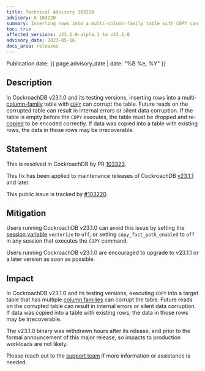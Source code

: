 ```yaml
---
title: Technical Advisory 103220
advisory: A-103220
summary: Inserting rows into a multi-column-family table with COPY can corrupt the table, making future reads fail with internal errors.
toc: true
affected_versions: v23.1.0-alpha.1 to v23.1.0
advisory_date: 2023-05-16
docs_area: releases
---
```

Publication date: {{ page.advisory_date | date: "%B %e, %Y" }}

## Description

In CockroachDB v23.1.0 and its testing versions, inserting rows into a multi-[column-family](https://www.cockroachlabs.com/docs/v23.1/column-families) table with [`COPY`](https://www.cockroachlabs.com/docs/v23.1/copy-from) can corrupt the table. Future reads on the corrupted table can result in internal errors or silent data corruption. If the table is empty before the `COPY` executes, the table must be dropped and re-[copied](https://www.cockroachlabs.com/docs/v23.1/copy-from) to be encoded correctly. If data was copied into a table with existing rows, the data in those rows may be irrecoverable.

## Statement

This is resolved in CockroachDB by PR [103323](https://github.com/cockroachdb/cockroach/pull/103323).

This fix has been applied to maintenance releases of CockroachDB [v23.1.1](https://www.cockroachlabs.com/docs/releases/v23.1#v23-1-1) and later.

This public issue is tracked by [#103220](https://github.com/cockroachdb/cockroach/issues/103220).

## Mitigation

Users running CockroachDB v23.1.0 can avoid this issue by setting the [session variable](https://www.cockroachlabs.com/docs/v23.1/set-vars) `vectorize` to `off`, or setting `copy_fast_path_enabled` to `off` in any session that executes the `COPY` command.

Users running CockroachDB v23.1.0 are encouraged to upgrade to v23.1.1 or a later version as soon as possible.

## Impact

In CockroachDB v23.1.0 and its testing versions, executing `COPY` into a target table that has multiple [column families](https://www.cockroachlabs.com/docs/v23.1/column-families) can corrupt the table. Future reads on the corrupted table can result in internal errors or silent data corruption. If data was copied into a table with existing rows, the data in those rows may be irrecoverable.

The v23.1.0 binary was withdrawn hours after its release, and prior to the formal announcement of this major release, so impacts to production workloads are not likely.

Please reach out to the [support team](https://support.cockroachlabs.com) if more information or assistance is needed.